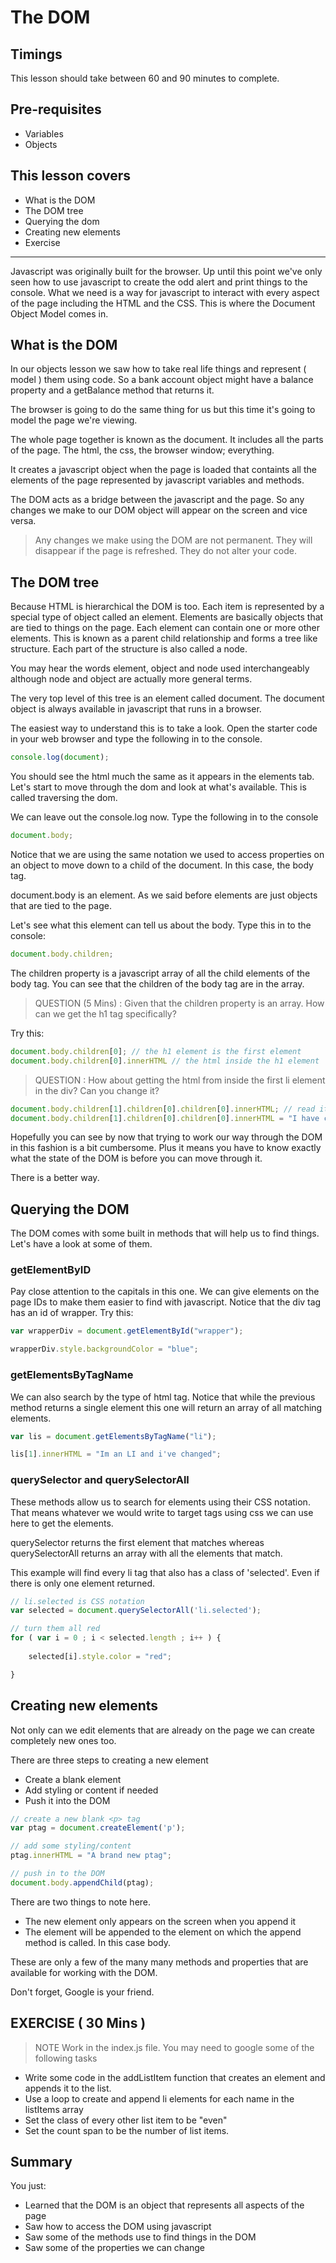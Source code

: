# The DOM

## Timings

This lesson should take between 60 and 90 minutes to complete.

## Pre-requisites

* Variables
* Objects

## This lesson covers

* What is the DOM
* The DOM tree
* Querying the dom
* Creating new elements
* Exercise

***

Javascript was originally built for the browser. Up until this point we've only seen how to use javascript to create the odd alert and print things to the console. What we need is a way for javascript to interact with every aspect of the page including the HTML and the CSS. This is where the Document Object Model comes in.

## What is the DOM

In our objects lesson we saw how to take real life things and represent ( model ) them using code. So a bank account object might have a balance property and a getBalance method that returns it.

The browser is going to do the same thing for us but this time it's going to model the page we're viewing. 

The whole page together is known as the document. It includes all the parts of the page. The html, the css, the browser window; everything. 

It creates a javascript object when the page is loaded that containts all the elements of the page represented by javascript variables and methods. 

The DOM acts as a bridge between the javascript and the page. So any changes we make to our DOM object will appear on the screen and vice versa.

> Any changes we make using the DOM are not permanent. They will disappear if the page is refreshed. They do not alter your code.

## The DOM tree

Because HTML is hierarchical the DOM is too. Each item is represented by a special type of object called an element. Elements are basically objects that are tied to things on the page. Each element can contain one or more other elements. This is known as a parent child relationship and forms a tree like structure. Each part of the structure is also called a node. 

You may hear the words element, object and node used interchangeably although node and object are actually more general terms.

The very top level of this tree is an element called document. The document object is always available in javascript that runs in a browser.

The easiest way to understand this is to take a look. Open the starter code in your web browser and type the following in to the console.

```javascript
console.log(document);
```

You should see the html much the same as it appears in the elements tab. Let's start to move through the dom and look at what's available. This is called  traversing the dom.

We can leave out the console.log now. Type the following in to the console

```javascript
document.body;
```

Notice that we are using the same notation we used to access properties on an object to move down to a child of the document. In this case, the body tag.

document.body is an element. As we said before elements are just objects that are tied to the page.

Let's see what this element can tell us about the body. Type this in to the console:

```javascript
document.body.children;
``` 

The children property is a javascript array of all the child elements of the body tag. You can see that the children of the body tag are in the array.

> QUESTION (5 Mins) : Given that the children property is an array. How can we get the h1 tag specifically?

Try this: 

```javascript
document.body.children[0]; // the h1 element is the first element
document.body.children[0].innerHTML // the html inside the h1 element
```

> QUESTION : How about getting the html from inside the first li element in the div? Can you change it?

```javascript
document.body.children[1].children[0].children[0].innerHTML; // read it  
document.body.children[1].children[0].children[0].innerHTML = "I have changed"; // change it
```

Hopefully you can see by now that trying to work our way through the DOM in this fashion is a bit cumbersome. Plus it means you have to know exactly what the state of the DOM is before you can move through it.

There is a better way.

## Querying the DOM

The DOM comes with some built in methods that will help us to find things. Let's have a look at some of them.

### getElementByID

Pay close attention to the capitals in this one. We can give elements on the page IDs to make them easier to find with javascript. Notice that the div tag has an id of wrapper. Try this:

```javascript
var wrapperDiv = document.getElementById("wrapper");

wrapperDiv.style.backgroundColor = "blue";
```

### getElementsByTagName

We can also search by the type of html tag. Notice that while the previous method returns a single element this one will return an array of all matching elements.

```javascript
var lis = document.getElementsByTagName("li");

lis[1].innerHTML = "Im an LI and i've changed";
```

### querySelector and querySelectorAll

These methods allow us to search for elements using their CSS notation. That means whatever we would write to target tags using css we can use here to get the elements.

querySelector returns the first element that matches whereas querySelectorAll returns an array with all the elements that match.

This example will find every li tag that also has a class of 'selected'. Even if there is only one element returned.

```javascript
// li.selected is CSS notation
var selected = document.querySelectorAll('li.selected');

// turn them all red
for ( var i = 0 ; i < selected.length ; i++ ) {
	
	selected[i].style.color = "red";

}
```
 

## Creating new elements

Not only can we edit elements that are already on the page we can create completely new ones too.

There are three steps to creating a new element

* Create a blank element
* Add styling or content if needed
* Push it into the DOM

```javascript
// create a new blank <p> tag
var ptag = document.createElement('p');

// add some styling/content
ptag.innerHTML = "A brand new ptag";

// push in to the DOM
document.body.appendChild(ptag);

```

There are two things to note here. 

* The new element only appears on the screen when you append it
* The element will be appended to the element on which the append method is called. In this case body.

These are only a few of the many many methods and properties that are available for working with the DOM. 

Don't forget, Google is your friend.



## EXERCISE ( 30 Mins )

> NOTE Work in the index.js file. 
> You may need to google some of the following tasks

* Write some code in the addListItem function that creates an element and appends it to the list.
* Use a loop to create and append li elements for each name in the listItems array
* Set the class of every other list item to be "even"
* Set the count span to be the number of list items.

 
## Summary

You just:

*  Learned that the DOM is an object that represents all aspects of the page
*  Saw how to access the DOM using javascript
*  Saw some of the methods use to find things in the DOM
*  Saw some of the properties we can change








 


















